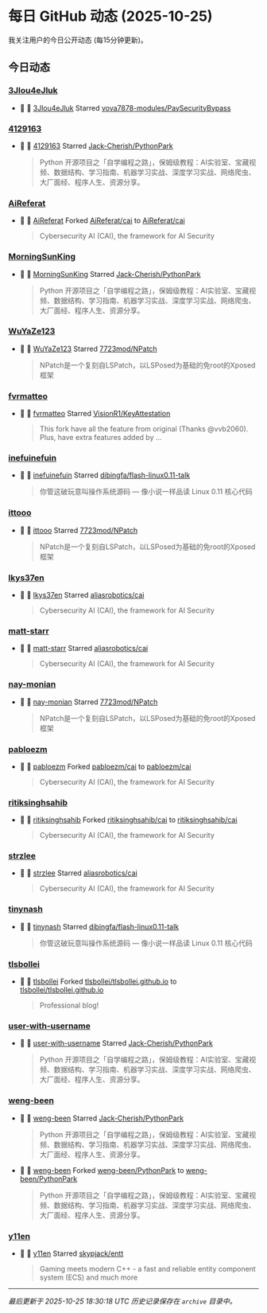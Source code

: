 # 每日 GitHub 动态 (2025-10-25)

我关注用户的今日公开动态 (每15分钟更新)。

## 今日动态

### [3Jlou4eJluk](https://github.com/3Jlou4eJluk)
- 🌟 👤 [3Jlou4eJluk](https://github.com/3Jlou4eJluk) Starred [vova7878-modules/PaySecurityBypass](https://github.com/vova7878-modules/PaySecurityBypass)

### [4129163](https://github.com/4129163)
- 🌟 👤 [4129163](https://github.com/4129163) Starred [Jack-Cherish/PythonPark](https://github.com/Jack-Cherish/PythonPark)
  > Python 开源项目之「自学编程之路」，保姆级教程：AI实验室、宝藏视频、数据结构、学习指南、机器学习实战、深度学习实战、网络爬虫、大厂面经、程序人生、资源分享。

### [AiReferat](https://github.com/AiReferat)
- 🍴 👤 [AiReferat](https://github.com/AiReferat) Forked [AiReferat/cai](https://github.com/AiReferat/cai) to [AiReferat/cai](https://github.com/AiReferat/cai)
  > Cybersecurity AI (CAI), the framework for AI Security

### [MorningSunKing](https://github.com/MorningSunKing)
- 🌟 👤 [MorningSunKing](https://github.com/MorningSunKing) Starred [Jack-Cherish/PythonPark](https://github.com/Jack-Cherish/PythonPark)
  > Python 开源项目之「自学编程之路」，保姆级教程：AI实验室、宝藏视频、数据结构、学习指南、机器学习实战、深度学习实战、网络爬虫、大厂面经、程序人生、资源分享。

### [WuYaZe123](https://github.com/WuYaZe123)
- 🌟 👤 [WuYaZe123](https://github.com/WuYaZe123) Starred [7723mod/NPatch](https://github.com/7723mod/NPatch)
  > NPatch是一个复刻自LSPatch，以LSPosed为基础的免root的Xposed框架

### [fvrmatteo](https://github.com/fvrmatteo)
- 🌟 👤 [fvrmatteo](https://github.com/fvrmatteo) Starred [VisionR1/KeyAttestation](https://github.com/VisionR1/KeyAttestation)
  > This fork have all the feature from original (Thanks @vvb2060).  Plus, have extra features added by ...

### [inefuinefuin](https://github.com/inefuinefuin)
- 🌟 👤 [inefuinefuin](https://github.com/inefuinefuin) Starred [dibingfa/flash-linux0.11-talk](https://github.com/dibingfa/flash-linux0.11-talk)
  > 你管这破玩意叫操作系统源码 — 像小说一样品读 Linux 0.11 核心代码

### [ittooo](https://github.com/ittooo)
- 🌟 👤 [ittooo](https://github.com/ittooo) Starred [7723mod/NPatch](https://github.com/7723mod/NPatch)
  > NPatch是一个复刻自LSPatch，以LSPosed为基础的免root的Xposed框架

### [lkys37en](https://github.com/lkys37en)
- 🌟 👤 [lkys37en](https://github.com/lkys37en) Starred [aliasrobotics/cai](https://github.com/aliasrobotics/cai)
  > Cybersecurity AI (CAI), the framework for AI Security

### [matt-starr](https://github.com/matt-starr)
- 🌟 👤 [matt-starr](https://github.com/matt-starr) Starred [aliasrobotics/cai](https://github.com/aliasrobotics/cai)
  > Cybersecurity AI (CAI), the framework for AI Security

### [nay-monian](https://github.com/nay-monian)
- 🌟 👤 [nay-monian](https://github.com/nay-monian) Starred [7723mod/NPatch](https://github.com/7723mod/NPatch)
  > NPatch是一个复刻自LSPatch，以LSPosed为基础的免root的Xposed框架

### [pabloezm](https://github.com/pabloezm)
- 🍴 👤 [pabloezm](https://github.com/pabloezm) Forked [pabloezm/cai](https://github.com/pabloezm/cai) to [pabloezm/cai](https://github.com/pabloezm/cai)
  > Cybersecurity AI (CAI), the framework for AI Security

### [ritiksinghsahib](https://github.com/ritiksinghsahib)
- 🍴 👤 [ritiksinghsahib](https://github.com/ritiksinghsahib) Forked [ritiksinghsahib/cai](https://github.com/ritiksinghsahib/cai) to [ritiksinghsahib/cai](https://github.com/ritiksinghsahib/cai)
  > Cybersecurity AI (CAI), the framework for AI Security

### [strzlee](https://github.com/strzlee)
- 🌟 👤 [strzlee](https://github.com/strzlee) Starred [aliasrobotics/cai](https://github.com/aliasrobotics/cai)
  > Cybersecurity AI (CAI), the framework for AI Security

### [tinynash](https://github.com/tinynash)
- 🌟 👤 [tinynash](https://github.com/tinynash) Starred [dibingfa/flash-linux0.11-talk](https://github.com/dibingfa/flash-linux0.11-talk)
  > 你管这破玩意叫操作系统源码 — 像小说一样品读 Linux 0.11 核心代码

### [tlsbollei](https://github.com/tlsbollei)
- 🍴 👤 [tlsbollei](https://github.com/tlsbollei) Forked [tlsbollei/tlsbollei.github.io](https://github.com/tlsbollei/tlsbollei.github.io) to [tlsbollei/tlsbollei.github.io](https://github.com/tlsbollei/tlsbollei.github.io)
  > Professional blog!

### [user-with-username](https://github.com/user-with-username)
- 🌟 👤 [user-with-username](https://github.com/user-with-username) Starred [Jack-Cherish/PythonPark](https://github.com/Jack-Cherish/PythonPark)
  > Python 开源项目之「自学编程之路」，保姆级教程：AI实验室、宝藏视频、数据结构、学习指南、机器学习实战、深度学习实战、网络爬虫、大厂面经、程序人生、资源分享。

### [weng-been](https://github.com/weng-been)
- 🌟 👤 [weng-been](https://github.com/weng-been) Starred [Jack-Cherish/PythonPark](https://github.com/Jack-Cherish/PythonPark)
  > Python 开源项目之「自学编程之路」，保姆级教程：AI实验室、宝藏视频、数据结构、学习指南、机器学习实战、深度学习实战、网络爬虫、大厂面经、程序人生、资源分享。
- 🍴 👤 [weng-been](https://github.com/weng-been) Forked [weng-been/PythonPark](https://github.com/weng-been/PythonPark) to [weng-been/PythonPark](https://github.com/weng-been/PythonPark)
  > Python 开源项目之「自学编程之路」，保姆级教程：AI实验室、宝藏视频、数据结构、学习指南、机器学习实战、深度学习实战、网络爬虫、大厂面经、程序人生、资源分享。

### [y11en](https://github.com/y11en)
- 🌟 👤 [y11en](https://github.com/y11en) Starred [skypjack/entt](https://github.com/skypjack/entt)
  > Gaming meets modern C++ - a fast and reliable entity component system (ECS) and much more


---
*最后更新于 2025-10-25 18:30:18 UTC*
*历史记录保存在 `archive` 目录中。*
